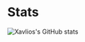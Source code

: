 # Stats
![Xavlios's GitHub stats](https://github-readme-stats.vercel.app/api?username=xavlios&show_icons=true&theme=merko)

